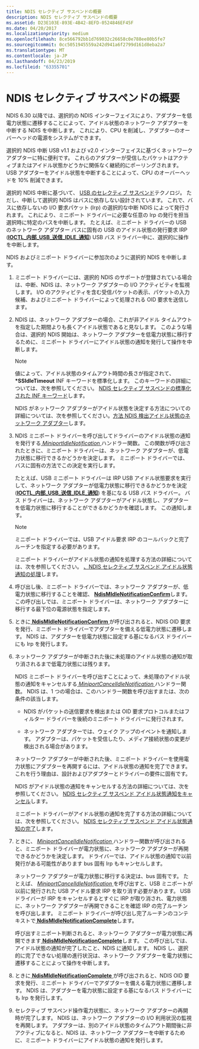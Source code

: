 ```yaml
---
title: NDIS セレクティブ サスペンドの概要
description: NDIS セレクティブ サスペンドの概要
ms.assetid: D23E103E-893E-4B42-8EFD-0524846EF45F
ms.date: 04/20/2017
ms.localizationpriority: medium
ms.openlocfilehash: 8ce566792bb1d769032c26658c0e788ee80b5fe7
ms.sourcegitcommit: 0cc5051945559a242d941a6f2799d161d8eba2a7
ms.translationtype: MT
ms.contentlocale: ja-JP
ms.lasthandoff: 04/23/2019
ms.locfileid: "63355701"
---
```

# <a name="overview-of-ndis-selective-suspend"></a>NDIS セレクティブ サスペンドの概要


NDIS 6.30 以降では、選択的の NDIS インターフェイスにより、アダプターを低電力状態に遷移することによって、アイドル状態のネットワーク アダプターを中断する NDIS を中断します。 これにより、CPU を削減し、アダプターのオーバーヘッドの電源をシステムができます。

選択的 NDIS 中断 USB v1.1 および v2.0 インターフェイスに基づくネットワーク アダプターに特に便利です。 これらのアダプターが受信したパケットはアクティブまたはアイドル状態かどうかに関係なく継続的にポーリングされます。 USB アダプターをアイドル状態を中断することによって、CPU のオーバーヘッドを 10% 削減できます。

選択的 NDIS 中断に基づいて、 [USB のセレクティブ サスペンド](../usbcon/usb-selective-suspend.md)テクノロジ。 ただし、中断して選択的 NDIS はバスに依存しない設計されています。 これで、バスに依存しないの I/O 要求パケット (Irp) の選択的な中断 NDIS によって発行されます。 これにより、ミニポート ドライバーに必要な任意の Irp の発行を担当選択時に特定のバスを中断します。 たとえば、ミニポート ドライバーの USB のネットワーク アダプター バスに固有の USB のアイドル状態の発行要求 IRP ([**IOCTL\_内部\_USB\_送信\_IDLE\_通知**](https://msdn.microsoft.com/library/windows/hardware/ff537270)) USB バス ドライバー中に、選択的に操作を中断します。

NDIS およびミニポート ドライバーに参加次のように選択的 NDIS を中断します。

1.  ミニポート ドライバーには、選択的 NDIS のサポートが登録されている場合は、中断、NDIS は、ネットワーク アダプターの I/O アクティビティを監視します。 I/O のアクティビティを含む受信パケットの表示、パケットの入力候補、およびミニポート ドライバーによって処理される OID 要求を送信します。

2.  NDIS は、ネットワーク アダプターの場合、これが非アイドル タイムアウトを指定した期間よりも長くアイドル状態であると見なします。 このような場合は、選択的 NDIS 開始は、ネットワーク アダプターを低電力状態に移行するために、ミニポート ドライバーにアイドル状態の通知を発行して操作を中断します。

    > [!NOTE]
    > 値によって、アイドル状態のタイムアウト時間の長さが指定されて、  **\*SSIdleTimeout** INF キーワードを標準化します。 このキーワードの詳細については、次を参照してください。 [NDIS セレクティブ サスペンドの標準化された INF キーワード](standardized-inf-keywords-for-ndis-selective-suspend.md)します。     

    NDIS がネットワーク アダプターがアイドル状態を決定する方法についての詳細については、次を参照してください。[方法 NDIS 検出アイドル状態のネットワーク アダプター](how-ndis-detects-idle-network-adapters.md)します。

3.  NDIS ミニポート ドライバーを呼び出してドライバーのアイドル状態の通知を発行する[ *MiniportIdleNotification* ](https://msdn.microsoft.com/library/windows/hardware/hh464092)ハンドラー関数。 この関数が呼び出されたときに、ミニポート ドライバーは、ネットワーク アダプターが、低電力状態に移行できるかどうかを決定します。 ミニポート ドライバーでは、バスに固有の方法でこの決定を実行します。

    たとえば、USB ミニポート ドライバーは IRP USB アイドル状態要求を実行して、ネットワーク アダプターが低電力状態に移行できるかどうかを決定 ([**IOCTL\_内部\_USB\_送信\_IDLE\_通知**](https://msdn.microsoft.com/library/windows/hardware/ff537270)) を基になる USB バス ドライバー。 バス ドライバーは、ネットワーク アダプターがアイドル状態し、アダプターを低電力状態に移行することができるかどうかを確認します。 この通知します。
    
    > [!NOTE]
    > ミニポート ドライバーでは、USB アイドル要求 IRP のコールバックと完了ルーチンを指定する必要があります。
    
    ミニポート ドライバーがアイドル状態の通知を処理する方法の詳細については、次を参照してください。 [、NDIS セレクティブ サスペンド アイドル状態通知の処理](handling-the-ndis-selective-suspend-idle-notification.md)します。

4.  呼び出し後、ミニポート ドライバーでは、ネットワーク アダプターが、低電力状態に移行することを確認、 [ **NdisMIdleNotificationConfirm**](https://msdn.microsoft.com/library/windows/hardware/hh451492)します。 この呼び出しでは、ミニポート ドライバーは、ネットワーク アダプターに移行する最下位の電源状態を指定します。

5.  ときに[ **NdisMIdleNotificationConfirm** ](https://msdn.microsoft.com/library/windows/hardware/hh451492)が呼び出されると、NDIS OID 要求を発行、ミニポート ドライバーでアダプターを備える低電力状態に遷移します。 NDIS は、アダプターを低電力状態に設定する基になるバス ドライバーにも Irp を発行します。

6.  ネットワーク アダプターが中断された後に未処理のアイドル状態の通知が取り消されるまで低電力状態には残ります。

    NDIS ミニポート ドライバーを呼び出すことによって、未処理のアイドル状態の通知をキャンセルする[ *MiniportCancelIdleNotification* ](https://msdn.microsoft.com/library/windows/hardware/hh464088)ハンドラー関数。 NDIS は、1 つの場合は、このハンドラー関数を呼び出すまたは、次の条件の該当します。

    -   NDIS がパケットの送信要求を検出または OID 要求プロトコルまたはフィルター ドライバーを後続のミニポート ドライバーに発行されます。

    -   ネットワーク アダプターでは、ウェイク アップのイベントを通知します。 アダプターは、パケットを受信したり、メディア接続状態の変更が検出される場合があります。

    ネットワーク アダプターが中断された後、ミニポート ドライバーを使用電力状態にアダプターを再開するには、アイドル状態の通知を完了できます。 これを行う理由は、設計およびアダプターとドライバーの要件に固有です。

    NDIS がアイドル状態の通知をキャンセルする方法の詳細については、次を参照してください。 [NDIS セレクティブ サスペンド アイドル状態通知をキャンセル](canceling-the-ndis-selective-suspend-idle-notification.md)します。

    ミニポート ドライバーがアイドル状態の通知を完了する方法の詳細については、次を参照してください。 [NDIS セレクティブ サスペンド アイドル状態通知の完了](completing-the-ndis-selective-suspend-idle-notification.md)します。

7.  ときに、 [ *MiniportCancelIdleNotification* ](https://msdn.microsoft.com/library/windows/hardware/hh464088)ハンドラー関数が呼び出されると、ミニポート ドライバーが電力状態に、ネットワーク アダプターが再開できるかどうかを決定します。 ドライバーでは、アイドル状態の通知で以前発行がある可能性があります bus 固有 Irp もキャンセルします。

    ネットワーク アダプターが電力状態に移行する決定は、bus 固有です。 たとえば、 [ *MiniportCancelIdleNotification* ](https://msdn.microsoft.com/library/windows/hardware/hh464088)を呼び出すと、USB ミニポートが以前に発行された USB アイドル要求 IRP を取り消す必要があります。 USB ドライバーが IRP をキャンセルするとすぐに IRP が取り消され、電力状態に、ネットワーク アダプターが再開できることを確認 IRP の完了ルーチンを呼び出します。 ミニポート ドライバーが呼び出し完了ルーチンのコンテキストで[ **NdisMIdleNotificationComplete**](https://msdn.microsoft.com/library/windows/hardware/hh451491)します。

    呼び出すミニポート判断されると、ネットワーク アダプターが電力状態に再開できます[ **NdisMIdleNotificationComplete**](https://msdn.microsoft.com/library/windows/hardware/hh451491)します。 この呼び出しでは、アイドル状態の通知が完了したこと、NDIS に通知します。 NDIS し、選択的に完了できない処理の進行状況は、ネットワーク アダプターを電力状態に遷移することによって操作を中断します。

8.  ときに[ **NdisMIdleNotificationComplete** ](https://msdn.microsoft.com/library/windows/hardware/hh451491)が呼び出されると、NDIS OID 要求を発行、ミニポート ドライバーでアダプターを備える電力状態に遷移します。 NDIS は、アダプターを電力状態に設定する基になるバス ドライバーにも Irp を発行します。

9.  セレクティブ サスペンド操作電力状態に、ネットワーク アダプターの再開時が完了します。 NDIS は、ネットワーク アダプターの I/O 利用状況の監視を再開します。 アダプターは、別のアイドル状態のタイムアウト期間後に非アクティブになると、NDIS は、ネットワーク アダプターを中断するために、ミニポート ドライバーにアイドル状態の通知を発行します。